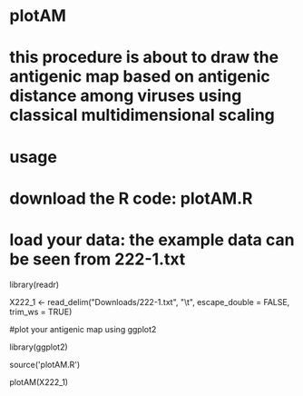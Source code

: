 # plotAM
# this procedure is about to draw the antigenic map based on antigenic distance among viruses using classical multidimensional scaling

# usage

# download the R code: plotAM.R

# load your data: the example data can be seen from 222-1.txt

library(readr)

X222_1 <- read_delim("Downloads/222-1.txt",  "\t", escape_double = FALSE, trim_ws = TRUE)

#plot your antigenic map using ggplot2

library(ggplot2)

source('plotAM.R')

plotAM(X222_1)
